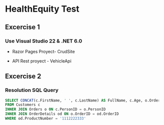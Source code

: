 # HealthEquity Test

## Excercise 1

### Use Visual Studio 22 & .NET 6.0

- Razor Pages Proyect- CrudSite

- API Rest proyect - VehicleApi

## Excercise 2

### Resolution SQL Query
``` sql
SELECT CONCAT(c.FirstName, ' ', c.LastName) AS FullName, c.Age, o.OrderID, o.DateCreated, MethodPurchase AS Purchase Method, od.ProductNumber, od.ProductOrigin
FROM Customers c
INNER JOIN Orders o ON c.PersonID = o.PersonID
INNER JOIN OrderDetails od ON o.OrderID = od.OrderID
WHERE od.ProductNumber = '1112222333'

